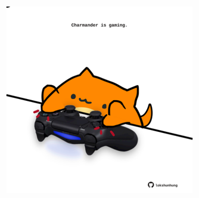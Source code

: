 <!-- built at 31/10/2025, 09:00:29 UTC -->
<p align="center">
  <img width="500" height="500" src="./ReadmeImage.svg">
</p>
